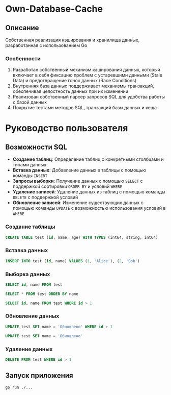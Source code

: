 # Own-Database-Cache

## Описание

Собственная реализация кэширования и хранилища данных, разработанная с использованием Go

### Особенности

1) Разработан собственный механизм кэширования данных, который включает в себя фиксацию проблем с устаревшими данными (Stale Data) и предотвращение гонок данных (Race Conditions)
2) Внутренняя база данных поддерживает механизмы транзакций, обеспечивая целостность данных при их изменении
3) Реализован собственный парсер запросов SQL для удобства работы с базой данных
4) Покрытие тестами методов SQL, транзакций базы данных и кеша


# Руководство пользователя

## Возможности SQL

- **Создание таблиц**: Определение таблиц с конкретными столбцами и типами данных
- **Вставка данных**: Добавление данных в таблицы с помощью команды `INSERT`
- **Запросы выборки**: Получение данных с помощью `SELECT` с поддержкой сортировки `ORDER BY` и условий `WHERE`
- **Удаление записей**: Удаление данных из таблиц с помощью команды `DELETE` с поддержкой условий
- **Обновление записей**: Изменение существующих данных с помощью команды `UPDATE` с возможностью использования условий в `WHERE`

### Создание таблицы

```sql
CREATE TABLE test (id, name, age) WITH TYPES (int64, string, int64)
```


### Вставка данных

```sql
INSERT INTO test (id, name) VALUES (1, 'Alice'), (2, 'Bob')
```


### Выборка данных

```sql
SELECT id, name FROM test
```
```sql
SELECT * FROM test ORDER BY name
```
```sql
SELECT id, name FROM test WHERE id > 1
```


### Обновление данных

```sql
UPDATE test SET name = 'Обновлено' WHERE id > 1
```
```sql
UPDATE test SET name = 'Обновлено'
```


### Удаление данных

```sql
DELETE FROM test WHERE id > 1
```

## Запуск приложения
```shell
go run ./...
```
